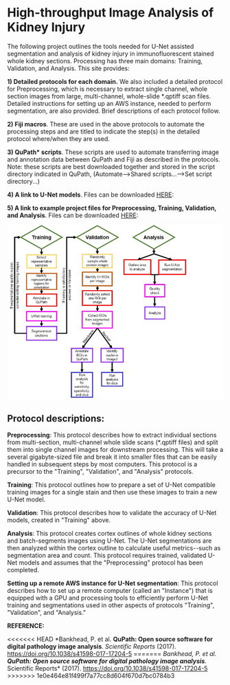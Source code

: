 # High-throughput Image Analysis of Kidney Injury

The following project outlines the tools needed for U-Net assisted segmentation and analysis of kidney injury in immunofluorescent stained whole kidney sections. Processing has three main domains: Training, Validation, and Analysis. This site provides:

**1) Detailed protocols for each domain.** We also included a detailed protocol for Preprocessing, which is necessary to extract single channel, whole section images from large, multi-channel, whole-slide \*.qptiff scan files. Detailed instructions for setting up an AWS instance, needed to perform segmentation, are also provided. Brief descriptions of each protocol follow.

**2) Fiji macros**. These are used in the above protocols to automate the processing steps and are titled to indicate the step(s) in the detailed protocol where/when they are used.

**3) QuPath\* scripts**. These scripts are used to automate transferring image and annotation data between QuPath and Fiji as described in the protocols. Note: these scripts are best downloaded together and stored in the script directory indicated in QuPath, (Automate--\>Shared scripts...--\>Set script directory...)

**4) A link to U-Net models**. Files can be downloaded [HERE](https://www.dropbox.com/sh/5exs7womm3l0466/AACiRo31HIvzROJ9TIdIG4naa?dl=0):

**5) A link to example project files for Preprocessing, Training, Validation, and Analysis**. Files can be downloaded [HERE](https://www.dropbox.com/sh/5exs7womm3l0466/AACiRo31HIvzROJ9TIdIG4naa?dl=0):

![](images/Overview%20Map.jpg)

## **Protocol descriptions:**

**Preprocessing**: This protocol describes how to extract individual sections from multi-section, multi-channel whole slide scans (\*.qptiff files) and split them into single channel images for downstream processing. This will take a several gigabyte-sized file and break it into smaller files that can be easily handled in subsequent steps by most computers. This protocol is a precursor to the "Training", "Validation", and "Analysis" protocols.

**Training**: This protocol outlines how to prepare a set of U-Net compatible training images for a single stain and then use these images to train a new U-Net model.

**Validation**: This protocol describes how to validate the accuracy of U-Net models, created in "Training" above.

**Analysis**: This protocol creates cortex outlines of whole kidney sections and batch-segments images using U-Net. The U-Net segmentations are then analyzed within the cortex outline to calculate useful metrics--such as segmentation area and count. This protocol requires trained, validated U-Net models and assumes that the "Preprocessing" protocol has been completed.

**Setting up a remote AWS instance for U-Net segmentation**: This protocol describes how to set up a remote computer (called an "Instance") that is equipped with a GPU and processing tools to efficiently perform U-Net training and segmentations used in other aspects of protocols "Training", "Validation", and "Analysis."

**REFERENCE:**

\<\<\<\<\<\<\< HEAD \*Bankhead, P. et al. **QuPath: Open source software for digital pathology image analysis**. *Scientific Reports* (2017). <https://doi.org/10.1038/s41598-017-17204-5> ======= *Bankhead, P. et al. **QuPath: Open source software for digital pathology image analysis**.* Scientific Reports\* (2017). <https://doi.org/10.1038/s41598-017-17204-5> \>\>\>\>\>\>\> 1e0e464e81f499f7a77cc8d604f670d7bc0784b3
